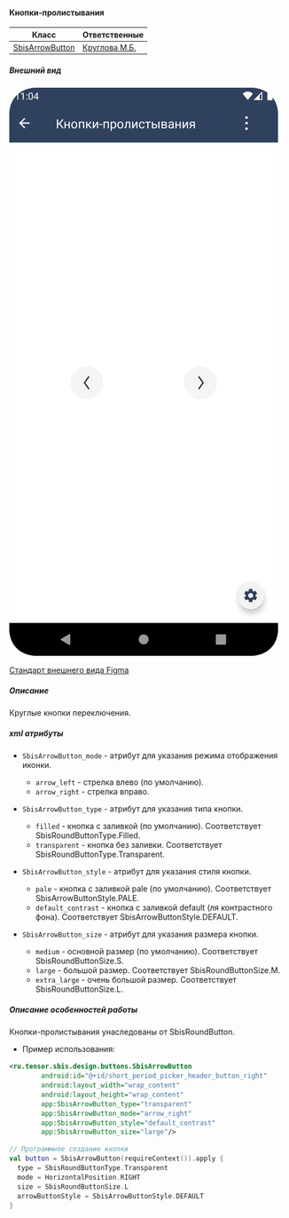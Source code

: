 #### Кнопки-пролистывания

| Класс                                                                             |Ответственные|
|-----------------------------------------------------------------------------------|-------------|
| [SbisArrowButton](src/main/java/ru/tensor/sbis/design/buttons/SbisArrowButton.kt) |[Круглова М.Б.](https://online.sbis.ru/person/8a7248e7-b4b2-4c2e-a988-3534eab414f8)|

##### Внешний вид
![SbisArrowButton в Design-demo](doc_resources/sbis_arrow_button.png)

[Стандарт внешнего вида Figma](https://www.figma.com/proto/5Pe2zULs2pZ4bRtZmOOiev/%D0%9A%D0%BD%D0%BE%D0%BF%D0%BA%D0%B8-%D1%81%D1%82%D1%80%D0%B5%D0%BB%D0%BA%D0%B8?page-id=0%3A1&node-id=1%3A3185&viewport=649%2C477%2C1&scaling=min-zoom&hide-ui=1)

##### Описание
Круглые кнопки переключения. 

##### xml атрибуты

- `SbisArrowButton_mode` - атрибут для указания режима отображения иконки.
    - `arrow_left` - стрелка влево (по умолчанию).
    - `arrow_right` - стрелка вправо.

- `SbisArrowButton_type` - атрибут для указания типа кнопки.
  - `filled` - кнопка с заливкой (по умолчанию). Соответствует SbisRoundButtonType.Filled.
  - `transparent` - кнопка без заливки. Соответствует SbisRoundButtonType.Transparent.

- `SbisArrowButton_style` - атрибут для указания стиля кнопки.
  - `pale` - кнопка с заливкой pale (по умолчанию). Соответствует SbisArrowButtonStyle.PALE.
  - `default_contrast` - кнопка с заливкой default (ля контрастного фона). Соответствует SbisArrowButtonStyle.DEFAULT.

- `SbisArrowButton_size` - атрибут для указания размера кнопки.
  - `medium` - основной размер (по умолчанию). Соответствует SbisRoundButtonSize.S.
  - `large` - большой размер. Соответствует SbisRoundButtonSize.M.
  - `extra_large` - очень большой размер. Соответствует SbisRoundButtonSize.L.

##### Описание особенностей работы

Кнопки-пролистывания унаследованы от SbisRoundButton.
- Пример использования:
```xml
<ru.tensor.sbis.design.buttons.SbisArrowButton
        android:id="@+id/short_period_picker_header_button_right"
        android:layout_width="wrap_content"
        android:layout_height="wrap_content"
        app:SbisArrowButton_type="transparent"
        app:SbisArrowButton_mode="arrow_right"
        app:SbisArrowButton_style="default_contrast"
        app:SbisArrowButton_size="large"/>
```
```kotlin
// Программное создание кнопки
val button = SbisArrowButton(requireContext()).apply {
  type = SbisRoundButtonType.Transparent
  mode = HorizontalPosition.RIGHT
  size = SbisRoundButtonSize.L
  arrowButtonStyle = SbisArrowButtonStyle.DEFAULT
}
```